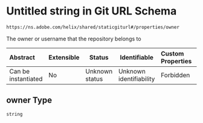 # Untitled string in Git URL Schema

```txt
https://ns.adobe.com/helix/shared/staticgiturl#/properties/owner
```

The owner or username that the repository belongs to


| Abstract            | Extensible | Status         | Identifiable            | Custom Properties | Additional Properties | Access Restrictions | Defined In                                                                    |
| :------------------ | ---------- | -------------- | ----------------------- | :---------------- | --------------------- | ------------------- | ----------------------------------------------------------------------------- |
| Can be instantiated | No         | Unknown status | Unknown identifiability | Forbidden         | Allowed               | none                | [staticgiturl.schema.json\*](staticgiturl.schema.json "open original schema") |

## owner Type

`string`
